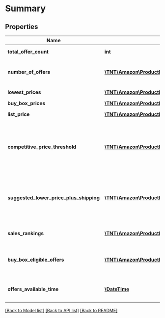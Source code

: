 # Summary

## Properties
Name | Type | Description | Notes
------------ | ------------- | ------------- | -------------
**total_offer_count** | **int** | The number of unique offers contained in NumberOfOffers. | 
**number_of_offers** | [**\TNT\Amazon\ProductPricing\V0\Model\NumberOfOffers**](NumberOfOffers.md) | A list that contains the total number of offers for the item for the given conditions and fulfillment channels. | [optional] 
**lowest_prices** | [**\TNT\Amazon\ProductPricing\V0\Model\LowestPrices**](LowestPrices.md) | A list of the lowest prices for the item. | [optional] 
**buy_box_prices** | [**\TNT\Amazon\ProductPricing\V0\Model\BuyBoxPrices**](BuyBoxPrices.md) | A list of item prices. | [optional] 
**list_price** | [**\TNT\Amazon\ProductPricing\V0\Model\MoneyType**](MoneyType.md) | The list price of the item as suggested by the manufacturer. | [optional] 
**competitive_price_threshold** | [**\TNT\Amazon\ProductPricing\V0\Model\MoneyType**](MoneyType.md) | This price is based on competitive prices from other retailers (excluding other Amazon sellers). The offer may be ineligible for the Buy Box if the seller&#39;s price + shipping (minus Amazon Points) is greater than this competitive price. | [optional] 
**suggested_lower_price_plus_shipping** | [**\TNT\Amazon\ProductPricing\V0\Model\MoneyType**](MoneyType.md) | The suggested lower price of the item, including shipping and Amazon Points. The suggested lower price is based on a range of factors, including historical selling prices, recent Buy Box-eligible prices, and input from customers for your products. | [optional] 
**sales_rankings** | [**\TNT\Amazon\ProductPricing\V0\Model\SalesRankList**](SalesRankList.md) | A list that contains the sales rank of the item in the given product categories. | [optional] 
**buy_box_eligible_offers** | [**\TNT\Amazon\ProductPricing\V0\Model\BuyBoxEligibleOffers**](BuyBoxEligibleOffers.md) | A list that contains the total number of offers that are eligible for the Buy Box for the given conditions and fulfillment channels. | [optional] 
**offers_available_time** | [**\DateTime**](\DateTime.md) | When the status is ActiveButTooSoonForProcessing, this is the time when the offers will be available for processing. | [optional] 

[[Back to Model list]](../README.md#documentation-for-models) [[Back to API list]](../README.md#documentation-for-api-endpoints) [[Back to README]](../README.md)



